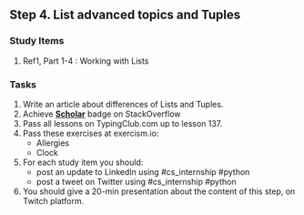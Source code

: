 ## Step 4. List advanced topics and Tuples

### Study Items
  1. Ref1, Part 1-4 : Working with Lists

### Tasks

 1. Write an article about differences of Lists and Tuples.
 2. Achieve [**Scholar**](https://stackoverflow.com/help/badges/10/scholar) badge on StackOverflow
 3. Pass all lessons on TypingClub.com up to lesson 137.
 4. Pass these exercises at exercism.io:
    - Allergies
    - Clock
 5. For each study item you should:  
     - post an update to LinkedIn using #cs_internship #python  
     - post a tweet on Twitter using #cs_internship #python
 6. You should give a 20-min presentation about the content of this step, on Twitch platform.
